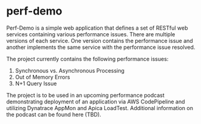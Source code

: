 # perf-demo
Perf-Demo is a simple web application that defines a set of RESTful web services containing various performance issues. There are multiple versions of each service. One version contains the performance issue and another implements the same service with the performance issue resolved.

The project currently contains the following performance issues:
1) Synchronous vs. Asynchronous Processing
2) Out of Memory Errors
3) N+1 Query Issue

The project is to be used in an upcoming performance podcast demonstrating deployment of an application via AWS CodePipeline and utilizing Dynatrace AppMon and Apica LoadTest. Additional information on the podcast can be found here (TBD).

